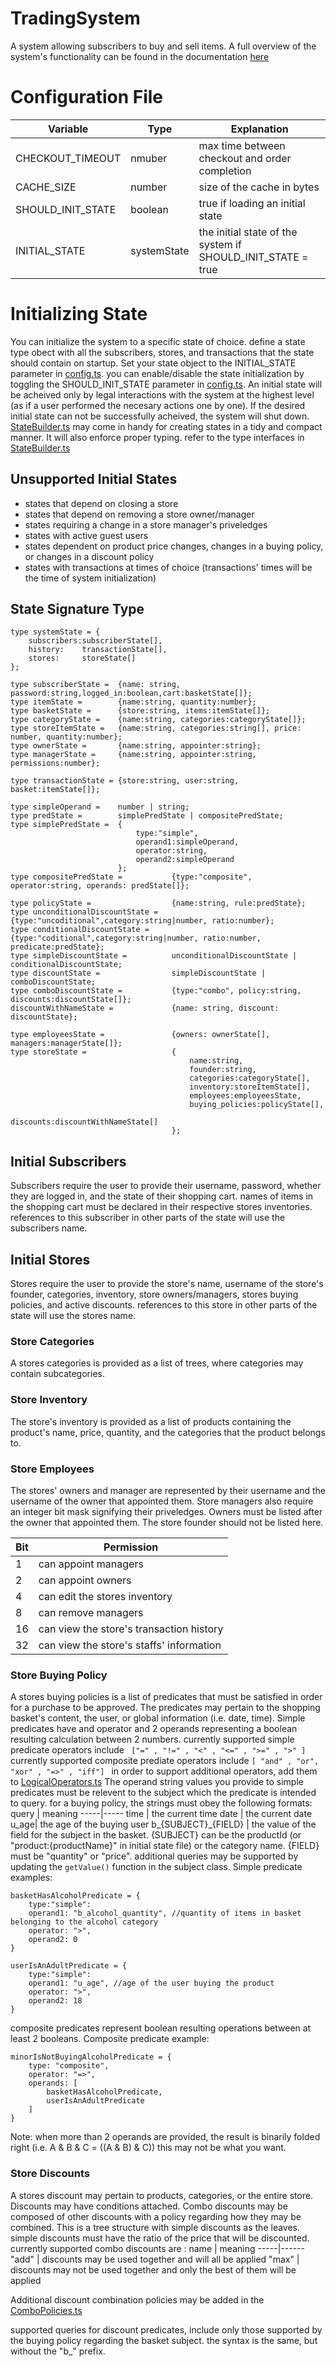 # TradingSystem
A system allowing subscribers to buy and sell items. A full overview of the system's functionality can be found in the documentation [here](documentation/assets/requirements.pdf)

# Configuration File

Variable | Type | Explanation
---------|--------|-----
CHECKOUT_TIMEOUT | nmuber | max time between checkout and order completion
CACHE_SIZE | number | size of the cache in bytes
SHOULD_INIT_STATE | boolean |true if loading an initial state
INITIAL_STATE | systemState | the initial state of the system if SHOULD_INIT_STATE = true


# Initializing State

You can initialize the system to a specific state of choice. define a state type obect with all the subscribers, stores, and transactions that the state should contain on startup. Set your state object to the INITIAL_STATE parameter in [config.ts](dev/Server/src/config.ts). you can enable/disable the state initialization by toggling the SHOULD_INIT_STATE parameter in [config.ts](dev/Server/src/config.ts). An initial state will be acheived only by legal interactions with the system at the highest level (as if a user performed the necesary actions one by one). If the desired initial state can not be successfully acheived, the system will shut down. 
[StateBuilder.ts](dev/Server/src/ServiceLayer/state/StateBuilder.ts) may come in handy for creating states in a tidy and compact manner. It will also enforce proper typing. refer to the type interfaces in  [StateBuilder.ts](dev/Server/src/ServiceLayer/state/StateBuilder.ts)

## Unsupported Initial States
- states that depend on closing a store
- states that depend on removing a store owner/manager
- states requiring a change in a store manager's priveledges
- states with active guest users
- states dependent on product price changes, changes in a buying policy, or changes in a discount policy
- states with transactions at times of choice (transactions' times will be the time of system initialization) 

## State Signature Type

```
type systemState = {
    subscribers:subscriberState[],
    history:    transactionState[],
    stores:     storeState[]
};

type subscriberState =  {name: string, password:string,logged_in:boolean,cart:basketState[]};
type itemState =        {name:string, quantity:number};
type basketState =      {store:string, items:itemState[]};
type categoryState =    {name:string, categories:categoryState[]};
type storeItemState =   {name:string, categories:string[], price: number, quantity:number};
type ownerState =       {name:string, appointer:string};
type managerState =     {name:string, appointer:string, permissions:number};

type transactionState = {store:string, user:string, basket:itemState[]};

type simpleOperand =    number | string;
type predState =        simplePredState | compositePredState;
type simplePredState =  {
                            type:"simple",
                            operand1:simpleOperand, 
                            operator:string, 
                            operand2:simpleOperand
                        };
type compositePredState =           {type:"composite", operator:string, operands: predState[]};
                        
type policyState =                  {name:string, rule:predState};
type unconditionalDiscountState =   {type:"uncoditional",category:string|number, ratio:number};
type conditionalDiscountState =     {type:"coditional",category:string|number, ratio:number, predicate:predState};
type simpleDiscountState =          unconditionalDiscountState | conditionalDiscountState;
type discountState =                simpleDiscountState | comboDiscountState;
type comboDiscountState =           {type:"combo", policy:string, discounts:discountState[]};
discountWithNameState =             {name: string, discount: discountState};

type employeesState =               {owners: ownerState[], managers:managerState[]};
type storeState =                   {
                                        name:string,
                                        founder:string,
                                        categories:categoryState[],
                                        inventory:storeItemState[], 
                                        employees:employeesState, 
                                        buying_policies:policyState[],
                                        discounts:discountWithNameState[]
                                    };
```


## Initial Subscribers

Subscribers require the user to provide their username, password, whether they are logged in, and the state of their shopping cart. names of items in the shopping cart must be declared in their respective stores inventories. references to this subscriber in other parts of the state will use the subscribers name.

## Initial Stores

Stores require the user to provide the store's name, username of the store's founder, categories, inventory, store owners/managers, stores buying policies, and active discounts. references to this store in other parts of the state will use the stores name.

### Store Categories

A stores categories is provided as a list of trees, where categories may contain subcategories.

### Store Inventory

The store's inventory is provided as a list of products containing the product's name, price, quantity, and the categories that the product belongs to.

### Store Employees

The stores' owners and manager are represented by their username and the username of the owner that appointed them. Store managers also require an integer bit mask signifying their priveledges. Owners must be listed after the owner that appointed them. The store founder should not be listed here.

Bit | Permission
----|-----------
1 | can appoint managers
2 | can appoint owners
4 | can edit the stores inventory
8 | can remove managers
16 | can view the store's transaction history
32 | can view the store's staffs' information

### Store Buying Policy

A stores buying policies is a list of predicates that must be satisfied in order for a purchase to be approved. The predicates may pertain to the shopping basket's content, the user, or global information (i.e. date, time). Simple predicates have and operator and 2 operands representing a boolean resulting calculation between 2 numbers.
currently supported  simple predicate operators include ``` ["=" , "!=" , "<" , "<=" , ">=" , ">" ]```
currently supported composite prediate operators include ``` [ "and" , "or", "xor" , "=>" , "iff"]  ```
in order to support additional operators, add them to [LogicalOperators.ts](dev/Server/src/DomainLayer/discout/logic/LogicalOperators.ts)
The operand string values you provide to simple predicates must be relevent to the subject which the predicate is intended to query. for a buying policy, the strings must obey the following formats:
query | meaning
-----|-----
time | the current time
date | the current date
u_age| the age of the buying user
b_{SUBJECT}_{FIELD} | the value of the field for the subject in the basket. {SUBJECT} can be the productId (or "product:{productName}" in initial state file) or the category name. {FIELD} must be "quantity" or "price". additional queries may be supported by updating the ```getValue()``` function in the subject class.
Simple predicate examples:
```
basketHasAlcoholPredicate = {
    type:"simple":
    operand1: "b_alcohol_quantity", //quantity of items in basket belonging to the alcohol category
    operator: ">",
    operand2: 0
}

userIsAnAdultPredicate = {
    type:"simple":
    operand1: "u_age", //age of the user buying the product
    operator: ">",
    operand2: 18
}
```

composite predicates represent boolean resulting operations between at least 2 booleans.
Composite predicate example:
```
minorIsNotBuyingAlcoholPredicate = {
    type: "composite",
    operator: "=>",
    operands: [
        basketHasAlcoholPredicate,
        userIsAnAdultPredicate
    ]
}
```
Note: when more than 2 operands are provided, the result is binarily folded right 
(i.e. A & B & C = ((A & B) & C)) this may not be what you want.

### Store Discounts

A stores discount may pertain to products, categories, or the entire store. Discounts may have conditions attached. Combo discounts may be composed of other discounts with a policy regarding how they may be combined. This is a tree structure with simple discounts as the leaves. simple discounts must have the ratio of the price that will be discounted.
currently supported combo discounts are :
name | meaning
-----|------
"add" | discounts may be used together and will all be applied
"max" | discounts may not be used together and only the best of them will be applied

Additional discount combination policies may be added in the [ComboPolicies.ts](dev/Server/src/DomainLayer/discount/ComboPolicies.ts)

supported queries for discount predicates, include only those supported by the buying policy regarding the basket subject. the syntax is the same, but without the "b_" prefix.
